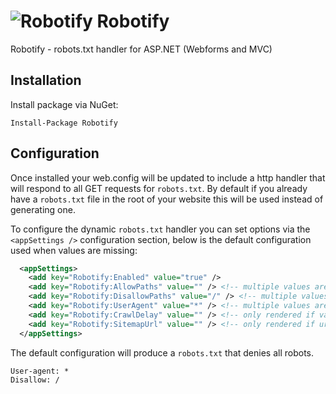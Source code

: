 # ![Robotify](https://raw.githubusercontent.com/stormid/robotify/master/docs/img/robot.png) Robotify
Robotify - robots.txt handler for ASP.NET (Webforms and MVC)

## Installation

Install package via NuGet:

```
Install-Package Robotify
```

## Configuration

Once installed your web.config will be updated to include a http handler that will respond to all GET requests for ```robots.txt```.  By default if you already have a ```robots.txt``` file in the root of your website this will be used instead of generating one.

To configure the dynamic ```robots.txt``` handler you can set options via the ```<appSettings />``` configuration section, below is the default configuration used when values are missing:

```xml
  <appSettings>
    <add key="Robotify:Enabled" value="true" />
    <add key="Robotify:AllowPaths" value="" /> <!-- multiple values are separated with ; "/catalog/;/products" -->
    <add key="Robotify:DisallowPaths" value="/" /> <!-- multiple values are separated with ; "/admin/;/login/;/secure.aspx" -->
    <add key="Robotify:UserAgent" value="*" /> <!-- multiple values are separated with ; "googlebot;bingbot;anotherbot" -->
    <add key="Robotify:CrawlDelay" value="" /> <!-- only rendered if value supplied -->
    <add key="Robotify:SitemapUrl" value="" /> <!-- only rendered if url supplied -->
  </appSettings>
```

The default configuration will produce a ```robots.txt``` that denies all robots.

```txt
User-agent: *
Disallow: /
```
